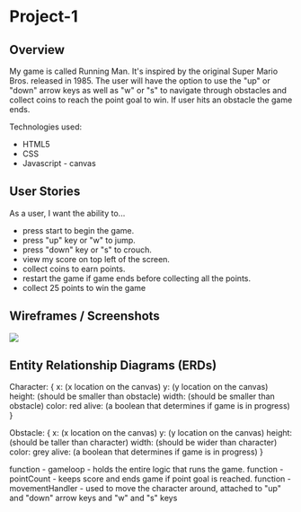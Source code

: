 # Project-1

## Overview

My game is called Running Man. It's inspired by the original Super Mario Bros. released in 1985. The user will have the option to use the "up" or "down" arrow keys as well as "w" or "s" to navigate through obstacles and collect coins to reach the point goal to win. If user hits an obstacle the game ends.

Technologies used:
* HTML5
* CSS
* Javascript - canvas

## User Stories

As a user, I want the ability to...
- press start to begin the game.
- press "up" key or "w" to jump.
- press "down" key or "s" to crouch.
- view my score on top left of the screen.
- collect coins to earn points.
- restart the game if game ends before collecting all the points.
- collect 25 points to win the game

## Wireframes / Screenshots

![](file:///Users/katanaman/Desktop/Wireframe%20p1.png)

## Entity Relationship Diagrams (ERDs)

Character: {
  x: (x location on the canvas)
  y: (y location on the canvas)
  height: (should be smaller than obstacle)
  width: (should be smaller than obstacle)
  color: red
  alive: (a boolean that determines if game is in progress)
}

Obstacle: {
  x: (x location on the canvas)
  y: (y location on the canvas)
  height: (should be taller than character)
  width: (should be wider than character)
  color: grey
  alive: (a boolean that determines if game is in progress)
}

function - gameloop - holds the entire logic that runs the game.
function - pointCount - keeps score and ends game if point goal is reached.
function - movementHandler - used to move the character around, attached to "up" and "down" arrow keys and "w" and "s" keys





